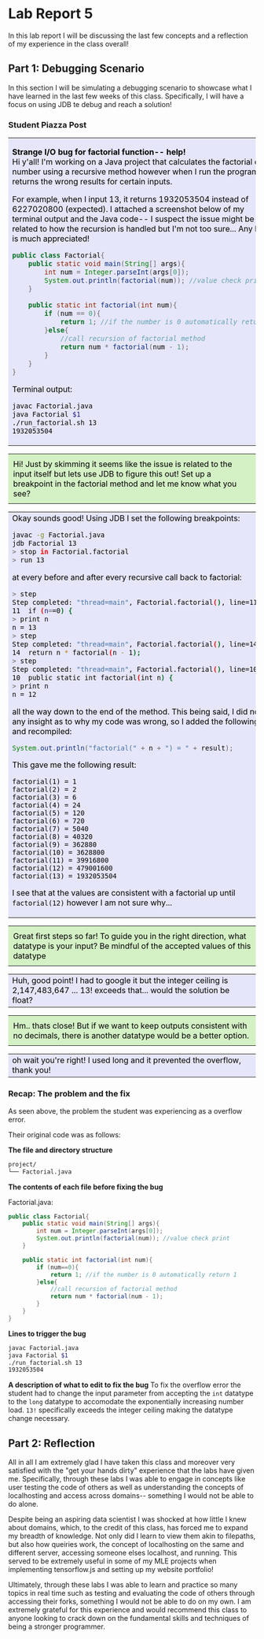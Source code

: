 # Lab Report 5
In this lab report I will be discussing the last few concepts and a reflection of my experience in the class overall! 

## Part 1: Debugging Scenario 
In this section I will be simulating a debugging scenario to showcase what I have learned in the last few weeks of this class. Specifically, I will have a focus on using JDB te debug and reach a solution! 

### Student Piazza Post 
<table>
  <tr>
    <td style="background-color: #e6e6fa; color: black;">
    
**Strange I/O bug for factorial function-- help!**   
Hi y'all! 
I'm working on a Java project that calculates the factorial of a number using a recursive method however when I run the program it returns the wrong results for certain inputs. 

For example, when I input 13, it returns 1932053504 instead of 6227020800 (expected). I attached a screenshot below of my terminal output and the Java code-- I suspect the issue might be related to how the recursion is handled but I'm not too sure... Any help is much appreciated!

```java
public class Factorial{
    public static void main(String[] args){
        int num = Integer.parseInt(args[0]);
        System.out.println(factorial(num)); //value check print
    }

    public static int factorial(int num){
        if (num == 0){
            return 1; //if the number is 0 automatically return 1
        }else{
            //call recursion of factorial method 
            return num * factorial(num - 1);  
        }
    }
}
```

Terminal output: 
```bash
javac Factorial.java
java Factorial $1
./run_factorial.sh 13
1932053504
```

</td>
  </tr>
</table>


<table>
  <tr>
    <td style="background-color: #d4f1c5; color: black; padding: 10px;">
    Hi! Just by skimming it seems like the issue is related to the input itself but lets use JDB to figure this out! Set up a breakpoint in the factorial method and let me know what you see? 
</td>
  </tr>
</table>


<table>
  <tr>
    <td style="background-color: #e6e6fa; color: black;">
Okay sounds good! Using JDB I set the following breakpoints: 

```bash
javac -g Factorial.java
jdb Factorial 13
> stop in Factorial.factorial
> run 13
``` 

at every before and after every recursive call back to factorial:
```bash
> step
Step completed: "thread=main", Factorial.factorial(), line=11 bci=4
11  if (n==0) {
> print n
n = 13
> step
Step completed: "thread=main", Factorial.factorial(), line=14 bci=12
14  return n * factorial(n - 1);
> step
Step completed: "thread=main", Factorial.factorial(), line=10 bci=0
10  public static int factorial(int n) {
> print n
n = 12

```
all the way down to the end of the method. This being said, I did not glean any insight as to why my code was wrong, so I added the following line and recompiled: 
```java
System.out.println("factorial(" + n + ") = " + result);
```

This gave me the following result: 
```
factorial(1) = 1
factorial(2) = 2
factorial(3) = 6
factorial(4) = 24
factorial(5) = 120
factorial(6) = 720
factorial(7) = 5040
factorial(8) = 40320
factorial(9) = 362880
factorial(10) = 3628800
factorial(11) = 39916800
factorial(12) = 479001600
factorial(13) = 1932053504
```

I see that at the values are consistent with a factorial up until ```factorial(12)``` however I am not sure why... 

</td>
  </tr>
</table>

<table>
  <tr>
    <td style="background-color: #d4f1c5; color: black; padding: 10px;">
    Great first steps so far! To guide you in the right direction, what datatype is your input? Be mindful of the accepted values of this datatype
</td>
  </tr>
</table>

<table>
  <tr>
    <td style="background-color: #e6e6fa; color: black;">
    Huh, good point! I had to google it but the integer ceiling is 2,147,483,647 ... 13! exceeds that... would the solution be float? 
</td>
  </tr>
</table>


<table>
  <tr>
<td style="background-color: #d4f1c5; color: black; padding: 10px;">
Hm.. thats close! But if we want to keep outputs consistent with no decimals, there is another datatype would be a better option. </td>
</tr>
</table>

<table>
  <tr>
    <td style="background-color: #e6e6fa; color: black;"> oh wait you're right! I used long and it prevented the overflow, thank you! 
</td>
  </tr>
</table>

### Recap: The problem and the fix

As seen above, the problem the student was experiencing as a overflow error. 

Their original code was as follows: 

**The file and directory structure**
```bash
project/
└── Factorial.java
```

**The contents of each file before fixing the bug**

Factorial.java:
```java
public class Factorial{
    public static void main(String[] args){
        int num = Integer.parseInt(args[0]);
        System.out.println(factorial(num)); //value check print
    }

    public static int factorial(int num){
        if (num==0){
            return 1; //if the number is 0 automatically return 1
        }else{
            //call recursion of factorial method 
            return num * factorial(num - 1);  
        }
    }
}
```

**Lines to trigger the bug**
```bash
javac Factorial.java
java Factorial $1
./run_factorial.sh 13
1932053504
```

**A description of what to edit to fix the bug**
To fix the overflow error the student had to change the input parameter from accepting the ``int`` datatype to the ``long`` datatype to accomodate the exponentially increasing number load. ``13!`` specifically exceeds the integer ceiling making the datatype change necessary. 

## Part 2: Reflection
All in all I am extremely glad I have taken this class and moreover very satisfied with the "get your hands dirty" experience that the labs have given me. Specifically, through these labs I was able to engage in concepts like user testing the code of others as well as understanding the concepts of localhosting and access across domains-- something I would not be able to do alone. 

Despite being an aspiring data scientist I was shocked at how little I knew about domains, which, to the credit of this class, has forced me to expand my breadth of knowledge. Not only did I learn to view them akin to filepaths, but also how queiries work, the concept of localhosting on the same and different server, accessing someone elses localhost, and running. This served to be extremely useful in some of my MLE projects when implementing tensorflow.js and setting up my website portfolio! 

Ultimately, through these labs I was able to learn and practice so many topics in real time such as testing and evaluating the code of others through accessing their forks, something I would not be able to do on my own. I am extremely grateful for this experience and would recommend this class to anyone looking to crack down on the fundamental skills and techniques of being a stronger programmer.